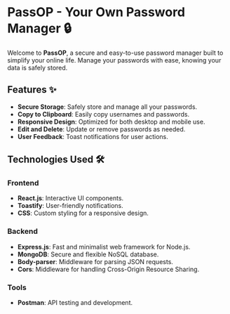 # PassOP - Your Own Password Manager 🔒

Welcome to **PassOP**, a secure and easy-to-use password manager built to simplify your online life. Manage your passwords with ease, knowing your data is safely stored.

## Features ✨

- **Secure Storage**: Safely store and manage all your passwords.
- **Copy to Clipboard**: Easily copy usernames and passwords.
- **Responsive Design**: Optimized for both desktop and mobile use.
- **Edit and Delete**: Update or remove passwords as needed.
- **User Feedback**: Toast notifications for user actions.

## Technologies Used 🛠️

### Frontend
- **React.js**: Interactive UI components.
- **Toastify**: User-friendly notifications.
- **CSS**: Custom styling for a responsive design.

### Backend
- **Express.js**: Fast and minimalist web framework for Node.js.
- **MongoDB**: Secure and flexible NoSQL database.
- **Body-parser**: Middleware for parsing JSON requests.
- **Cors**: Middleware for handling Cross-Origin Resource Sharing.

### Tools
- **Postman**: API testing and development.


